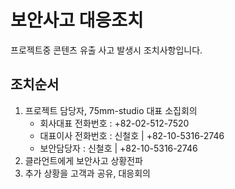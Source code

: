 # 보안사고 대응조치

프로젝트중 콘텐츠 유출 사고 발생시 조치사항입니다.

## 조치순서
1. 프로젝트 담당자, 75mm-studio 대표 소집회의
    - 회사대표 전화번호 : +82-02-512-7520
    - 대표이사 전화번호 : 신철호 | +82-10-5316-2746
    - 보안담당자 : 신철호 | +82-10-5316-2746
1. 클라언트에게 보안사고 상황전파
1. 추가 상황을 고객과 공유, 대응회의
